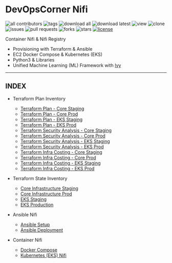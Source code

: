 # DevOpsCorner Nifi

![all contributors](https://img.shields.io/github/contributors/devopscorner/nifi)
![tags](https://img.shields.io/github/v/tag/devopscorner/nifi?sort=semver)
![download all](https://img.shields.io/github/downloads/devopscorner/nifi/total.svg)
![download latest](https://img.shields.io/github/downloads/devopscorner/nifi/0.5/total)
![view](https://views.whatilearened.today/views/github/devopscorner/nifi.svg)
![clone](https://img.shields.io/badge/dynamic/json?color=success&label=clone&query=count&url=https://github.com/devopscorner/nifi/blob/master/clone.json?raw=True&logo=github)
![issues](https://img.shields.io/github/issues/devopscorner/nifi)
![pull requests](https://img.shields.io/github/issues-pr/devopscorner/nifi)
![forks](https://img.shields.io/github/forks/devopscorner/nifi)
![stars](https://img.shields.io/github/stars/devopscorner/nifi)
[![license](https://img.shields.io/github/license/devopscorner/nifi)](https://img.shields.io/github/license/devopscorner/nifi)

Container Nifi & Nifi Registry

- Provisioning with Terraform & Ansible
- EC2 Docker Compose & Kubernetes (EKS)
- Python3 & Libraries
- Unified Machine Learning (ML) Framework with [Ivy](https://github.com/unifyai/ivy)

---

## INDEX

- Terraform Plan Inventory
  - [Terraform Plan - Core Staging](terraform-plan-core-staging.md)
  - [Terraform Plan - Core Prod](terraform-plan-core-prod.md)
  - [Terraform Plan - EKS Staging](terraform-plan-eks-staging.md)
  - [Terraform Plan - EKS Prod](terraform-plan-eks-prod.md)
  - [Terraform Security Analysis - Core Staging](terraform-security-analysis-core-staging.md)
  - [Terraform Security Analysis - Core Prod](terraform-security-analysis-core-prod.md)
  - [Terraform Security Analysis - EKS Staging](terraform-security-analysis-eks-staging.md)
  - [Terraform Security Analysis - EKS Prod](terraform-security-analysis-eks-prod.md)
  - [Terraform Infra Costing - Core Staging](terraform-infracost-core-staging.md)
  - [Terraform Infra Costing - Core Prod](terraform-infracost-core-prod.md)
  - [Terraform Infra Costing - EKS Staging](terraform-infracost-eks-staging.md)
  - [Terraform Infra Costing - EKS Prod](terraform-infracost-eks-prod.md)

- Terraform State Inventory
  - [Core Infrastructure Staging](terraform-state-core-infra-staging.md)
  - [Core Infrastructure Prod](terraform-state-core-infra-prod.md)
  - [EKS Staging](terraform-state-eks-staging.md)
  - [EKS Production](terraform-state-eks-prod.md)

- Ansible Nifi
  - [Ansible Setup](README-Ansible.md)
  - [Ansible Deployment](Deploy-Ansible.md)

- Container Nifi
  - [Docker Compose](Docker-Compose-Nifi.md)
  - [Kubernetes (EKS) Nifi](EKS-Nifi.md)